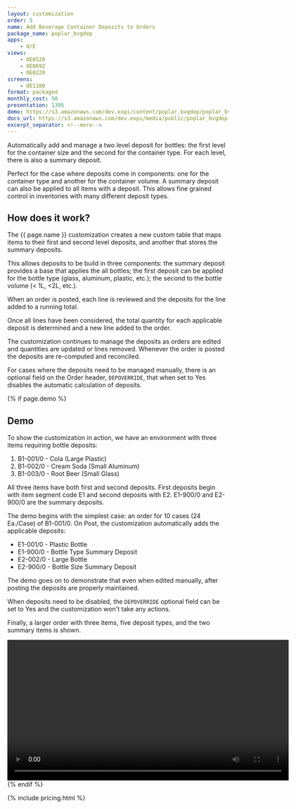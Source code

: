 ```yaml
---
layout: customization
order: 5
name: Add Beverage Container Deposits to Orders
package_name: poplar_bvgdep
apps:
    - O/E
views:
    - OE0520
    - OE0692
    - OE0220
screens:
    - OE1100
format: packaged
monthly_cost: 50
presentation: 1395
demo: https://s3.amazonaws.com/dev.expi/content/poplar_bvgdep/poplar_bvgdep_demo.mp4
docs_url: https://s3.amazonaws.com/dev.expi/media/public/poplar_bvgdep-1.0.4/docs/index.html
excerpt_separator: <!--more-->
---
```


Automatically add and manage a two level deposit for bottles: the first level
for the container size and the second for the container type. For each level,
there is also a summary deposit.

Perfect for the case where deposits come in components: one for the container
type and another for the container volume.  A summary deposit can also be 
applied to all items with a deposit.  This allows fine grained control in
inventories with many different deposit types.

<!--more-->

## How does it work?

The {{ page.name }} customization creates a new custom table that maps items
to their first and second level deposits, and another that stores the 
summary deposits.  

This allows deposits to be build in three components: the summary deposit
provides a base that applies the all bottles; the first deposit can
be applied for the bottle type (glass, aluminum, plastic, etc.); the second
to the bottle volume (< 1L, <2L, etc.).

When an order is posted, each line is reviewed and the deposits for the line
added to a running total.

Once all lines have been considered, the total quantity for each applicable 
deposit is determined and a new line added to the order.

The customization continues to manage the deposits as orders are edited and
quantities are updated or lines removed.  Whenever the order is posted the
deposits are re-computed and reconciled.

For cases where the deposits need to be managed manually, there is an 
optional field on the Order header, `DEPOVERRIDE`, that when set to Yes
disables the automatic calculation of deposits.

{% if page.demo %}
## Demo

To show the customization in action, we have an environment with three
items requiring bottle deposits:

1. B1-001/0 - Cola (Large Plastic)
2. B1-002/0 - Cream Soda (Small Aluminum)
3. B1-003/0 - Root Beer (Small Glass)

All three items have both first and second deposits.  First deposits
begin with item segment code E1 and second deposits with E2.  E1-900/0 and
E2-900/0 are the summary deposits.

The demo begins with the simplest case: an order for 10 cases (24 Ea./Case)
of B1-001/0.  On Post, the customization automatically adds the applicable
deposits:

- E1-001/0 - Plastic Bottle
- E1-900/0 - Bottle Type Summary Deposit
- E2-002/0 - Large Bottle
- E2-900/0 - Bottle Size Summary Deposit

The demo goes on to demonstrate that even when edited manually, after posting
the deposits are properly maintained. 

When deposits need to be disabled, the `DEPOVERRIDE` optional 
field can be set to Yes and the customization won't take any actions.

Finally, a larger order with three items, five deposit types, and the two
summary items is shown.

<video width="640" controls>
  <source src="{{ page.demo }}" type="video/mp4">
  Your browser doesn't support the video tag.
</video>
{% endif %}

{% include pricing.html %}
